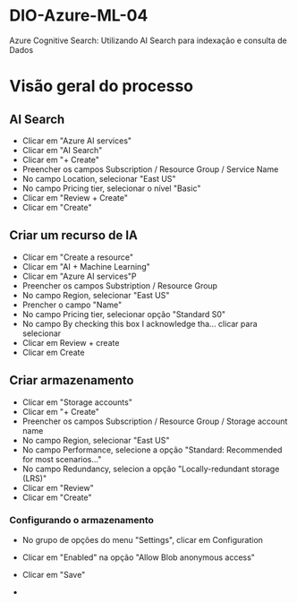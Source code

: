# DIO-Azure-ML-04
Azure Cognitive Search: Utilizando AI Search para indexação e consulta de Dados

# Visão geral do processo
## AI Search
- Clicar em "Azure AI services"
- Clicar em "AI Search"
- Clicar em "+ Create"
- Preencher os campos Subscription / Resource Group / Service Name
- No campo Location, selecionar "East US" 
- No campo Pricing tier, selecionar o nível "Basic"
- Clicar em "Review + Create"
- Clicar em "Create"

## Criar um recurso de IA
- Clicar em "Create a resource"
- Clicar em "AI + Machine Learning"
- Clicar em "Azure AI services"P
- Preencher os campos Substription / Resource Group
- No campo Region, selecionar "East US"
- Prencher o campo "Name"
- No campo Pricing tier, selecionar opção "Standard S0"
- No campo By checking this box I acknowledge tha... clicar para selecionar
- Clicar em Review + create
- Clicar em Create

## Criar armazenamento
- Clicar em "Storage accounts"
- Clicar em "+ Create"
- Preencher os campos Subscription / Resource Group / Storage account name
- No campo Region, selecionar "East US"
- No campo Performance, selecione a opção "Standard: Recommended for most scenarios..."
- No campo Redundancy, selecion a opção "Locally-redundant storage (LRS)"
- Clicar em "Review"
- Clicar em "Create"
### Configurando o armazenamento
- No grupo de opções do menu "Settings", clicar em Configuration
- Clicar em "Enabled" na opção "Allow Blob anonymous access"
- Clicar em "Save"


- 
